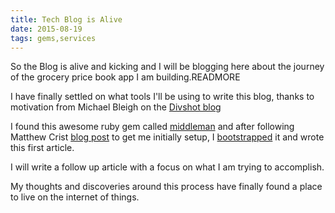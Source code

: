 ```yaml
---
title: Tech Blog is Alive
date: 2015-08-19
tags: gems,services
---
```


So the Blog is alive and kicking and I will be blogging here 
about the journey of the grocery price book app I am building.READMORE

I have finally settled on what tools I'll be using to write this blog, thanks to motivation from 
Michael Bleigh on the [Divshot blog](https://divshot.com/blog/hosting/dont-host-static-sites-on-heroku/)

I found this awesome ruby gem called [middleman](https://middlemanapp.com/) and after following Matthew Crist 
[blog post](https://hondo.wtf/2015/01/05/how-to-host-a-middleman-blog-on-divshot) to get me initially setup, 
I [bootstrapped](http://getbootstrap.com) it and wrote this first article.

I will write a follow up article with a focus on what I am trying to accomplish.

My thoughts and discoveries around this process have finally found a place to live on the internet of things.
